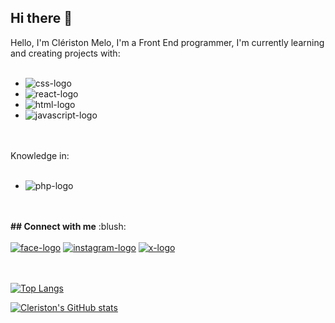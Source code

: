 ## Hi there 👋

Hello, I'm Clériston Melo, I'm a Front End programmer, I'm currently learning and creating projects with:
<br>
<br>
 - <img src="https://img.shields.io/badge/CSS3-1572B6?style=for-the-badge&logo=css3&logoColor=white" alt="css-logo" />
 - <img src="https://img.shields.io/badge/React-20232A?style=for-the-badge&logo=react&logoColor=61DAFB" alt="react-logo" />
 - <img src="https://img.shields.io/badge/HTML5-E34F26?style=for-the-badge&logo=html5&logoColor=white" alt="html-logo" />
 - <img src="https://img.shields.io/badge/JavaScript-F7DF1E?style=for-the-badge&logo=javascript&logoColor=black" alt="javascript-logo" />

 <br>
 <br>
Knowledge in:
<br>
<br>
<ul>
  <li><img src="https://img.shields.io/badge/PHP-777BB4?style=for-the-badge&logo=php&logoColor=white" alt="php-logo" /></li>
</ul>
<br><br>
<b>## Connect with me</b> :blush:
<br><br>
<a href="https://facebook.com/cleristonmelo" target="_blank"><img src="https://img.shields.io/badge/Facebook-1877F2?style=for-the-badge&logo=facebook&logoColor=white" alt="face-logo" /></a>
<a href="https://instagram.com/cleristonmelo" target="blank"><img src="https://img.shields.io/badge/Instagram-E4405F?style=for-the-badge&logo=instagram&logoColor=white" alt="instagram-logo" /></a>
<a href="https://x.com/cleristonmelo" target="blank"><img src="https://img.shields.io/badge/Twitter-1DA1F2?style=for-the-badge&logo=twitter&logoColor=white" alt="x-logo" /></a>
<br><br><br>

[![Top Langs](https://github-readme-stats.vercel.app/api/top-langs/?username=CleristonMeloKeke)](https://github.com/anuraghazra/github-readme-stats)

[![Cleriston's GitHub stats](https://github-readme-stats.vercel.app/api?username=CleristonMeloKeke)](https://github.com/anuraghazra/github-readme-stats)

